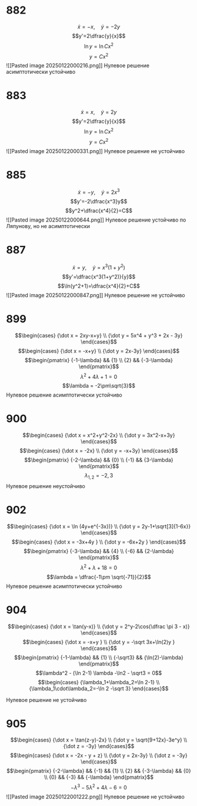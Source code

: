 # 882
$$\dot{x}=-x,\quad\dot{y}=-2y$$
$$y'=2\dfrac{y}{x}$$
$$\ln y=\ln Cx^2$$
$$y=Cx^2$$
![[Pasted image 20250122000216.png]]
Нулевое решение асимптотически устойчиво

# 883
$$\dot{x}=x,\quad\dot{y}=2y$$
$$y'=2\dfrac{y}{x}$$
$$\ln y=\ln Cx^2$$
$$y=Cx^2$$
![[Pasted image 20250122000331.png]]
Нулевое решение не устойчиво

# 885
$$\dot{x}=-y,\quad\dot{y}=2x^3$$
$$y'=-2\dfrac{x^3}y$$
$$y^2+\dfrac{x^4}{2}=C$$
![[Pasted image 20250122000644.png]]
Нулевое решение устойчиво по Ляпунову, но не асимптотически

# 887
$$\dot{x}=y,\quad\dot{y}=x^3(1+y^2)$$
$$y'=\dfrac{x^3(1+y^2)}{y}$$
$$\ln(y^2+1)=\dfrac{x^4}{2}+C$$
![[Pasted image 20250122000847.png]]
Нулевое решение не устойчиво

# 899
$$\begin{cases}
{\dot x = 2xy-x+y} \\
{\dot y = 5x^4 + y^3 + 2x - 3y}
\end{cases}$$
$$\begin{cases}
{\dot x = -x+y} \\
{\dot y = 2x-3y}
\end{cases}$$
$$\begin{pmatrix}
{-1-\lambda} && {1} \\
{2} && {-3-\lambda}
\end{pmatrix}$$
$$\lambda^2 + 4\lambda + 1 = 0$$
$$\lambda = -2\pm\sqrt{3}$$
Нулевое решение асимптотически устойчиво

# 900
$$\begin{cases}
{\dot x = x^2+y^2-2x} \\
{\dot y = 3x^2-x+3y}
\end{cases}$$
$$\begin{cases}
{\dot x = -2x} \\
{\dot y = -x+3y}
\end{cases}$$
$$\begin{pmatrix}
{-2-\lambda} && {0} \\
{-1} && {3-\lambda}
\end{pmatrix}$$
$$\lambda_{1, 2} = -2, 3$$
Нулевое решение неустойчиво

# 902
$$\begin{cases}
{\dot x = \ln (4y+e^{-3x})} \\
{\dot y = 2y-1+\sqrt[3]{1-6x}}
\end{cases}$$
$$\begin{cases}
{\dot x = -3x+4y } \\
{\dot y = -6x+2y }
\end{cases}$$
$$\begin{pmatrix}
{-3-\lambda} && {4} \\
{-6} && {2-\lambda}
\end{pmatrix}$$
$$\lambda^2 + \lambda + 18 = 0$$
$$\lambda = \dfrac{-1\pm \sqrt{-71}}{2}$$
Нулевое решение асимптотически устойчиво

# 904
$$\begin{cases}
{\dot x = \tan(y-x)} \\
{\dot y = 2^y-2\cos(\dfrac \pi 3 - x)}
\end{cases}$$
$$\begin{cases}
{\dot x = -x+y } \\
{\dot y = -\sqrt 3x+\ln(2)y }
\end{cases}$$
$$\begin{pmatrix}
{-1-\lambda} && {1} \\
{-\sqrt3} && {\ln(2)-\lambda}
\end{pmatrix}$$
$$\lambda^2 - (\ln 2-1) \lambda -\ln2 - \sqrt3 = 0$$
$$\begin{cases}
{\lambda_1+\lambda_2=\ln 2-1} \\
{\lambda_1\cdot\lambda_2=-\ln 2 -\sqrt 3}
\end{cases}$$

Нулевое решение не устойчиво

# 905
$$\begin{cases}
{\dot x = \tan(z-y)-2x} \\
{\dot y = \sqrt{9+12x}-3e^y} \\
{\dot z = -3y}
\end{cases}$$
$$\begin{cases}
{\dot x = -2x - y + z} \\
{\dot y = 2x-3y} \\
{\dot z = -3y}
\end{cases}$$
$$\begin{pmatrix}
{-2-\lambda} && {-1} && {1} \\
{2} && {-3-\lambda} && {0} \\
{0} && {-3} && {-\lambda}
\end{pmatrix}$$
$$-\lambda^3 - 5 \lambda^2 + 4 \lambda - 6 = 0$$
![[Pasted image 20250122001222.png]]
Нулевое решение не устойчиво